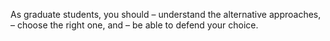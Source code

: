 As graduate students, you should 
– understand the alternative approaches, 
– choose the right one, and 
– be able to defend your choice.
<!--stackedit_data:
eyJoaXN0b3J5IjpbLTE2NDAwNTIwNjFdfQ==
-->